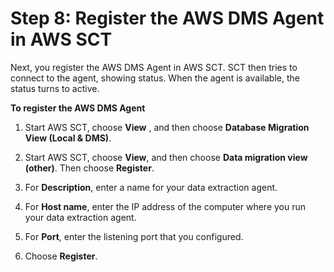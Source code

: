 # Step 8: Register the AWS DMS Agent in AWS SCT<a name="CHAP_LargeDBs.SBS.register-dms-agent-in-sct"></a>

Next, you register the AWS DMS Agent in AWS SCT\. SCT then tries to connect to the agent, showing status\. When the agent is available, the status turns to active\.

**To register the AWS DMS Agent**

1. Start AWS SCT, choose **View** , and then choose **Database Migration View \(Local & DMS\)**\.

1. Start AWS SCT, choose **View**, and then choose **Data migration view \(other\)**\. Then choose **Register**\. 

1. For **Description**, enter a name for your data extraction agent\.

1. For **Host name**, enter the IP address of the computer where you run your data extraction agent\.

1. For **Port**, enter the listening port that you configured\.

1. Choose **Register**\.